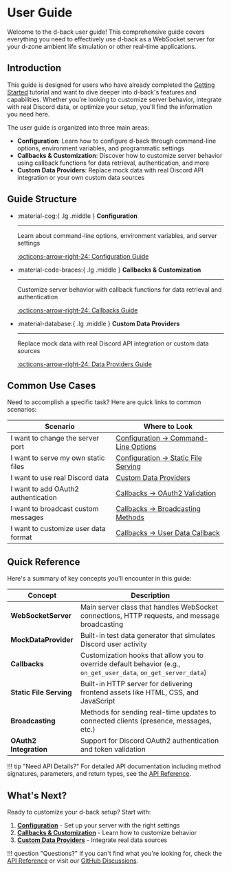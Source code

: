 # User Guide

Welcome to the d-back user guide! This comprehensive guide covers everything you need to effectively use d-back as a WebSocket server for your d-zone ambient life simulation or other real-time applications.

## Introduction

This guide is designed for users who have already completed the [Getting Started](../getting-started.md) tutorial and want to dive deeper into d-back's features and capabilities. Whether you're looking to customize server behavior, integrate with real Discord data, or optimize your setup, you'll find the information you need here.

The user guide is organized into three main areas:

- **Configuration**: Learn how to configure d-back through command-line options, environment variables, and programmatic settings
- **Callbacks & Customization**: Discover how to customize server behavior using callback functions for data retrieval, authentication, and more
- **Custom Data Providers**: Replace mock data with real Discord API integration or your own custom data sources

## Guide Structure

<div class="grid cards" markdown>

-   :material-cog:{ .lg .middle } **Configuration**

    ---

    Learn about command-line options, environment variables, and server settings

    [:octicons-arrow-right-24: Configuration Guide](configuration.md)

-   :material-code-braces:{ .lg .middle } **Callbacks & Customization**

    ---

    Customize server behavior with callback functions for data retrieval and authentication

    [:octicons-arrow-right-24: Callbacks Guide](callbacks.md)

-   :material-database:{ .lg .middle } **Custom Data Providers**

    ---

    Replace mock data with real Discord API integration or custom data sources

    [:octicons-arrow-right-24: Data Providers Guide](custom-data-providers.md)

</div>

## Common Use Cases

Need to accomplish a specific task? Here are quick links to common scenarios:

| Scenario | Where to Look |
|----------|---------------|
| I want to change the server port | [Configuration → Command-Line Options](configuration.md#command-line-options) |
| I want to serve my own static files | [Configuration → Static File Serving](configuration.md#static-file-serving) |
| I want to use real Discord data | [Custom Data Providers](custom-data-providers.md) |
| I want to add OAuth2 authentication | [Callbacks → OAuth2 Validation](callbacks.md#on_validate_discord_user-callback) |
| I want to broadcast custom messages | [Callbacks → Broadcasting Methods](callbacks.md#broadcasting-methods) |
| I want to customize user data format | [Callbacks → User Data Callback](callbacks.md#on_get_user_data-callback) |

## Quick Reference

Here's a summary of key concepts you'll encounter in this guide:

| Concept | Description |
|---------|-------------|
| **WebSocketServer** | Main server class that handles WebSocket connections, HTTP requests, and message broadcasting |
| **MockDataProvider** | Built-in test data generator that simulates Discord user activity |
| **Callbacks** | Customization hooks that allow you to override default behavior (e.g., `on_get_user_data`, `on_get_server_data`) |
| **Static File Serving** | Built-in HTTP server for delivering frontend assets like HTML, CSS, and JavaScript |
| **Broadcasting** | Methods for sending real-time updates to connected clients (presence, messages, etc.) |
| **OAuth2 Integration** | Support for Discord OAuth2 authentication and token validation |

!!! tip "Need API Details?"
    For detailed API documentation including method signatures, parameters, and return types, see the [API Reference](../api-reference.md).

## What's Next?

Ready to customize your d-back setup? Start with:

1. **[Configuration](configuration.md)** - Set up your server with the right settings
2. **[Callbacks & Customization](callbacks.md)** - Learn how to customize behavior
3. **[Custom Data Providers](custom-data-providers.md)** - Integrate real data sources

!!! question "Questions?"
    If you can't find what you're looking for, check the [API Reference](../api-reference.md) or visit our [GitHub Discussions](https://github.com/NNTin/d-back/discussions).
